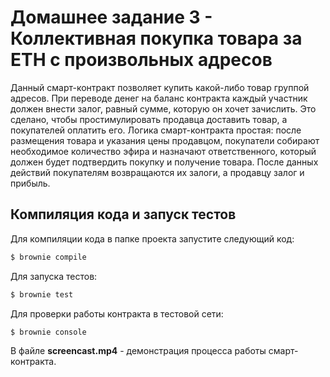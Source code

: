 # Домашнее задание 3 - Коллективная покупка товара за ETH с произвольных адресов

Данный смарт-контракт позволяет купить какой-либо товар группой адресов. При переводе денег на баланс контракта каждый участник должен внести залог, равный сумме, которую он хочет зачислить. Это сделано, чтобы простимулировать продавца доставить товар, а покупателей оплатить его. Логика смарт-контракта простая: после размещения товара и указания цены продавцом, покупатели собирают необходимое количество эфира и назначают ответственного, который должен будет подтвердить покупку и получение товара. После данных действий покупателям возвращаются их залоги, а продавцу залог и прибыль. 

## Компиляция кода и запуск тестов 
 
Для компиляции кода в папке проекта запустите следующий код:
```sh
$ brownie compile
```
Для запуска тестов:
```sh
$ brownie test
```
Для проверки работы контракта в тестовой сети:
```sh
$ brownie console
```
В файле **screencast.mp4** - демонстрация процесса работы смарт-контракта.